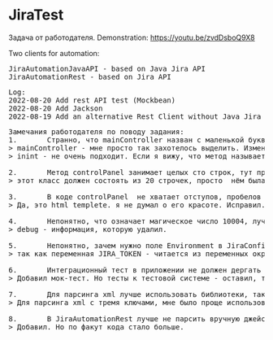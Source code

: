 # JiraTest

Задача от работодателя.
Demonstration:
https://youtu.be/zvdDsboQ9X8

Two clients for automation:
<pre>
JiraAutomationJavaAPI - based on Java Jira API
JiraAutomationRest - based on Jira API
</pre>

<pre>
Log:
2022-08-20 Add rest API test (Mockbean)
2022-08-20 Add Jackson
2022-08-19 Add an alternative Rest Client without Java Jira API.
</pre>


<pre>
Замечания работодателя по поводу задания:
1.       Странно, что mainController назван с маленькой буквы. А метод PostConstroct с большой. Имхо лучше было бы назвать этот метод init.
> mainController - мне просто так захотелось выделить. Изменил
> inint - не очень подходит. Если я вижу, что метод называется postConstruct - я точно знаяю, что у него аннотация PostConstruct.

2.       Метод controlPanel занимает целых сто строк, тут присутствует и парсинг параметра mode вперемешку с версткой (тегами) и бизнес логикой. Как минимум, надо вынести бизнес логику в отдельный слой сервисов, в контроллере оставить только то, что касается отдачи страницы. А лучше как то разделить этот метод.
> этот класс должен состоять из 20 строчек, просто  нём была debug информация. Удалил

3.       В коде controlPanel  не хватает отступов, пробелов и пустых строк для читаемости.
> Да, это html templete. я не думал о его красоте. Исправил.

4.       Непонятно, что означает магическое число 10004, лучше было бы сделать константу с говорящим названием, а еще лучше не хардкодить эти числа. Это ведь issueTypeId? В идеале, надо получать его из жиры (у нас жира своя локальная и там эти константы могут меняться от инсталляции к инсталляции).
> debug - информация, которую удалил.

5.       Непонятно, зачем нужно поле Environment в JiraConfig.
> так как переменная JIRA_TOKEN - читается из переменных окружения. дабы не презагружать Idea при семене токена, я добавлял poctConstruct и читал из нее.

6.       Интеграционный тест в приложении не должен дергать реальное api в процессе запуска. Правильно будет мокать его заглушкой, тогда тест не будет зависеть от внешних условий. Юнит тесты должны тестировать приложение изолированно по частям (отдельно логику, отдельно отображение и т.д.).
> Добавил мок-тест. Но тесты к тестовой системе - оставил, так как их использовал при отладки.

7.       Для парсинга xml лучше использовать библиотеки, такие как jackson https://www.baeldung.com/jackson-xml-serialization-and-deserialization
> Для парсинга xml с тремя ключами, мне было проще использовать стандартный DOM парсер. Добавил зависимости и jackson

8.       В JiraAutomationRest лучше не парсить вручную джейсон, а использовать Jackson.
> Добавил. Но по факут кода стало больше.
</pre>
